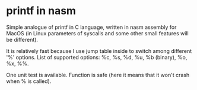 # printf in nasm
Simple analogue of printf in C language, written in nasm assembly for MacOS (in Linux parameters of syscalls and some other small features will be different). 

It is relatively fast because I use jump table inside to switch among different '%' options. List of supported options: %c, %s, %d, %u, %b (binary), %o, %x, %%. 

One unit test is available. Function is safe (here it means that it won't crash when %<undefined symbol> is called).

